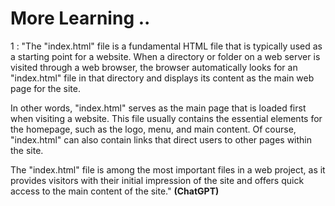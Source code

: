 # More Learning ..

1 : "The "index.html" file is a fundamental HTML file that is typically used as a starting point for a website. When a directory or folder on a web server is visited through a web browser, the browser automatically looks for an "index.html" file in that directory and displays its content as the main web page for the site.

In other words, "index.html" serves as the main page that is loaded first when visiting a website. This file usually contains the essential elements for the homepage, such as the logo, menu, and main content. Of course, "index.html" can also contain links that direct users to other pages within the site.

The "index.html" file is among the most important files in a web project, as it provides visitors with their initial impression of the site and offers quick access to the main content of the site." **(ChatGPT)**
